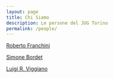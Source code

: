 ```yaml
---
layout: page
title: Chi Siamo
description: Le persone del JUG Torino
permalink: /people/
---
```


[Roberto Franchini](robertofranchini/)

[Simone Bordet](simonebordet/)

[Luigi R. Viggiano](luigiviggiano/)